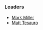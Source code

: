 ### Leaders

* [Mark Miller](mailto:mark.miller@owasp.org)
* [Matt Tesauro](mailto:matt.tesauro@owasp.org)
